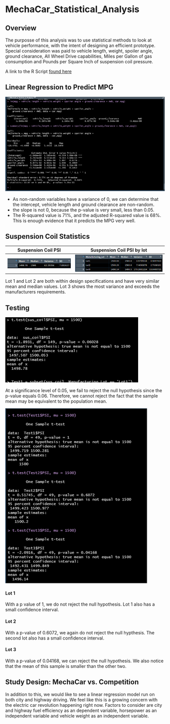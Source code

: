 # MechaCar_Statistical_Analysis

## Overview

The purposse of this analysis was to use statistical methods to look at vehicle performance, with the intent of designing an efficient prototype. Special consideration was paid to vehicle length, weight, spoiler angle, ground clearance, All Wheel Drive capabilities, Miles per Gallon of gas consumption and Pounds per Square Inch of suspension coil pressure. 

A link to the R Script [found here](https://github.com/Mikeblanchard/MechaCar_Statistical_Analysis/blob/main/MechaCarChallenge.R)

## Linear Regression to Predict MPG
![](https://github.com/Mikeblanchard/MechaCar_Statistical_Analysis/blob/main/Resources/Linear_Regression_to_Predict_MPG.png)

- As non-random variables have a variance of 0, we can determine that the intercept, vehicle length and ground clearance are non-random.
- the slope is not 0, because the p-value is very small, less than 0.05. 
- The R-squared value is 71%, and the adjusted R-squared value is 68%. This is enough evidence that it predicts the MPG very well. 

## Suspension Coil Statistics

| Suspension Coil PSI | Suspension Coil PSI by lot |
| --------------------- | --------------------------------- |
|![](https://github.com/Mikeblanchard/MechaCar_Statistical_Analysis/blob/main/Resources/t.test_challenge4.png)|![](https://github.com/Mikeblanchard/MechaCar_Statistical_Analysis/blob/main/Resources/t.test_challenge3.png)|

Lot 1 and Lot 2 are both within design specifications and have very similar mean and median values. Lot 3 shows the most variance and exceeds the manufacturers requirements.

## Testing 

![](https://github.com/Mikeblanchard/MechaCar_Statistical_Analysis/blob/main/Resources/t.test_challenge2.png)

At a significance level of 0.05, we fail to reject the null hypothesis since the p-value equals 0.06. Therefore, we cannot reject the fact that the sample mean may be equivalent to the population mean. 

![](https://github.com/Mikeblanchard/MechaCar_Statistical_Analysis/blob/main/Resources/t.test_challenge.png)

#### Lot 1 
With a p value of 1, we do not reject the null hypothesis. Lot 1 also has a small confidence interval. 

#### Lot 2
With a p-value of 0.6072, we again do not reject the null hypthesis. The second lot also has a small confidence interval.

#### Lot 3
With a p-value of 0.04168, we can reject the null hypothesis. We also notice that the mean of this sample is smaller than the other two. 

## Study Design: MechaCar vs. Competition

In addition to this, we would like to see a linear regression model run on both city and highway driving. We feel like this is a growing concern with the electric car revolution happening right now. Factors to consider are city and highway fuel efficiency as an dependent variable, horsepower as an independent variable and vehicle weight as an independent variable. 

